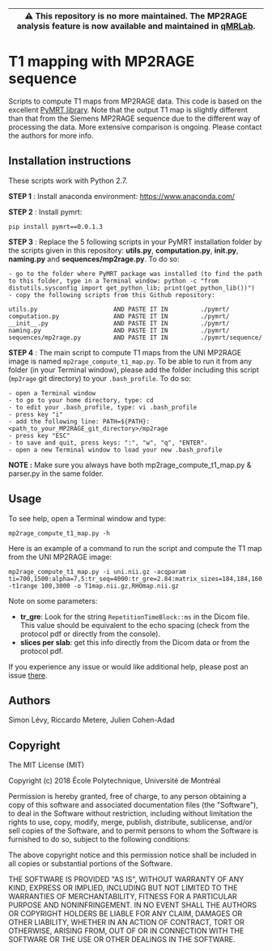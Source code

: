 | :warning:  This repository is no more maintained. The MP2RAGE analysis feature is now available and maintained in [qMRLab](https://qmrlab.readthedocs.io/en/master/mp2rage_batch.html?highlight=mp2rage).
|-----------------------------------------|


# T1 mapping with MP2RAGE sequence

Scripts to compute T1 maps from MP2RAGE data. This code is based on the excellent [PyMRT library](https://pypi.org/project/pymrt/). Note that the output T1 map is slightly different than that from the Siemens MP2RAGE sequence due to the different way of processing the data. More extensive comparison is ongoing. Please contact the authors for more info.

## Installation instructions

These scripts work with Python 2.7.

**STEP 1** : Install anaconda environment: https://www.anaconda.com/

**STEP 2** : Install pymrt:
~~~
pip install pymrt==0.0.1.3
~~~

**STEP 3** : 
Replace the 5 following scripts in your PyMRT installation folder by the scripts given in this repository: **utils.py**, **computation.py**, **__init__.py**, **naming.py** and **sequences/mp2rage.py**. To do so:

    - go to the folder where PyMRT package was installed (to find the path to this folder, type in a Terminal window: python -c "from distutils.sysconfig import get_python_lib; print(get_python_lib())")
    - copy the following scripts from this Github repository:
	
	utils.py                     AND PASTE IT IN         ./pymrt/
	computation.py               AND PASTE IT IN         ./pymrt/
	__init__.py                  AND PASTE IT IN         ./pymrt/
	naming.py                    AND PASTE IT IN         ./pymrt/
	sequences/mp2rage.py         AND PASTE IT IN         ./pymrt/sequence/

**STEP 4** :
The main script to compute T1 maps from the UNI MP2RAGE image is named `mp2rage_compute_t1_map.py`. To be able to run it from any folder (in your Terminal window), please add the folder including this script (`mp2rage` git directory) to your `.bash_profile`. To do so:

    - open a Terminal window
    - to go to your home directory, type: cd
    - to edit your .bash_profile, type: vi .bash_profile
    - press key "i"
    - add the following line: PATH=${PATH}: <path_to_your_MP2RAGE_git_directory>/mp2rage
    - press key "ESC"
    - to save and quit, press keys: ":", "w", "q", "ENTER". 
    - open a new Terminal window to load your new .bash_profile

**NOTE :** 
Make sure you always have both mp2rage_compute_t1_map.py & parser.py in the same folder.

## Usage

To see help, open a Terminal window and type:
~~~
mp2rage_compute_t1_map.py -h
~~~

Here is an example of a command to run the script and compute the T1 map from the UNI MP2RAGE image:
~~~
mp2rage_compute_t1_map.py -i uni.nii.gz -acqparam ti=700,1500:alpha=7,5:tr_seq=4000:tr_gre=2.84:matrix_sizes=184,184,160:bandwidths=750,750:part_fourier_factors=1.0,6/8,1.0:grappa_refs=0,32,0:grappa_factors=1,2,1 -t1range 100,3000 -o T1map.nii.gz,RHOmap.nii.gz
~~~

Note on some parameters:
- **tr_gre**: Look for the string `RepetitionTimeBlock::ms` in the Dicom file. This value should be equivalent to the echo spacing (check from the protocol pdf or directly from the console).
- **slices per slab**: get this info directly from the Dicom data or from the protocol pdf.

If you experience any issue or would like additional help, please post an issue [there](https://github.com/neuropoly/mp2rage/issues).

## Authors

Simon Lévy, Riccardo Metere, Julien Cohen-Adad

## Copyright

The MIT License (MIT)

Copyright (c) 2018 École Polytechnique, Université de Montréal

Permission is hereby granted, free of charge, to any person obtaining a copy of this software and associated documentation files (the "Software"), to deal in the Software without restriction, including without limitation the rights to use, copy, modify, merge, publish, distribute, sublicense, and/or sell copies of the Software, and to permit persons to whom the Software is furnished to do so, subject to the following conditions:

The above copyright notice and this permission notice shall be included in all copies or substantial portions of the Software.

THE SOFTWARE IS PROVIDED "AS IS", WITHOUT WARRANTY OF ANY KIND, EXPRESS OR IMPLIED, INCLUDING BUT NOT LIMITED TO THE WARRANTIES OF MERCHANTABILITY, FITNESS FOR A PARTICULAR PURPOSE AND NONINFRINGEMENT. IN NO EVENT SHALL THE AUTHORS OR COPYRIGHT HOLDERS BE LIABLE FOR ANY CLAIM, DAMAGES OR OTHER LIABILITY, WHETHER IN AN ACTION OF CONTRACT, TORT OR OTHERWISE, ARISING FROM, OUT OF OR IN CONNECTION WITH THE SOFTWARE OR THE USE OR OTHER DEALINGS IN THE SOFTWARE.
